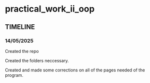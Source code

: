 # practical_work_ii_oop 

## TIMELINE 

### 14/05/2025

Created the repo

Created the folders neccessary. 

Created and made some corrections on all of the pages needed of the program. 
